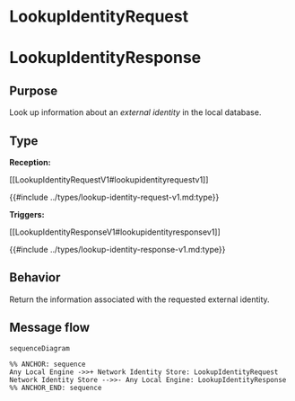 <div class="message">

# LookupIdentityRequest
# LookupIdentityResponse

## Purpose

<!-- --8<-- [start:purpose] -->
Look up information about an  *external identity* in the local database.
<!-- --8<-- [end:purpose] -->

## Type

<!-- --8<-- [start:type] -->
**Reception:**

[[LookupIdentityRequestV1#lookupidentityrequestv1]]

{{#include ../types/lookup-identity-request-v1.md:type}}

**Triggers:**

[[LookupIdentityResponseV1#lookupidentityresponsev1]]

{{#include ../types/lookup-identity-response-v1.md:type}}
<!-- --8<-- [end:type] -->

## Behavior

<!-- --8<-- [start:behavior] -->
Return the information associated with the requested external identity.
<!-- --8<-- [end:behavior] -->

## Message flow

<!-- --8<-- [start:messages] -->
```mermaid
sequenceDiagram

%% ANCHOR: sequence
Any Local Engine ->>+ Network Identity Store: LookupIdentityRequest
Network Identity Store -->>- Any Local Engine: LookupIdentityResponse
%% ANCHOR_END: sequence
```
<!-- --8<-- [end:messages] -->

</div>
